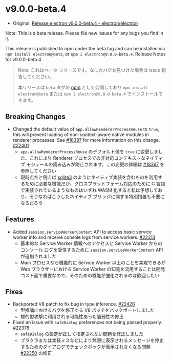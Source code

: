 # v9.0.0-beta.4

- Original: [Release electron v9.0.0-beta.4 - electron/electron](https://github.com/electron/electron/releases/tag/v9.0.0-beta.4)

Note: This is a beta release. Please file new issues for any bugs you find in it.

This release is published to npm under the beta tag and can be installed via `npm install electron@beta`, or `npm i electron@9.0.0-beta.4`.
Release Notes for v9.0.0-beta.4

> Note: これはベータ リリースです。なにかバグを見つけた場合は issue 報告してください。
>
> 本リリースは `beta` タグの [npm](https://www.npmjs.com/package/electron) として公開しており `npm install electron@beta` または `npm i electron@9.0.0-beta.4` でインストールできます。

## Breaking Changes

- Changed the default value of `app.allowRendererProcessReuse` to `true`, this will prevent loading of non-context-aware native modules in renderer processes. See [#18397](https://github.com/electron/electron/pull/18397) for more information on this change. [#22401](https://github.com/electron/electron/pull/22401)
  - `app.allowRendererProcessReuse` のデフォルト値を `true` に変更しました、これにより Renderer プロセスでの非対応コンテキストなネイティブ モジュールの読み込みが防止されます。この変更の詳細は [#18397](https://github.com/electron/electron/pull/18397) を参照してください
  - 現時点だと例えば [sqlite3](https://www.npmjs.com/package/sqlite3) のようにネイティブ実装を含むものを利用するために必要な機能だが、クロスプラットフォーム対応のために C 言語で実装されているようなものはいずれ WASM 化すると私は予想しており、そうなればこうしたネイティブ ブリッジに関する特別措置も不要になるだろう

## Features

- Added `session.serviceWorkerContext` API to access basic service worker info and receive console logs from service workers. [#22313](https://github.com/electron/electron/pull/22313)
  - 基本的な Service Worker 情報へのアクセスと Service Worker からのコンソール ログを受信するために `session.serviceWorkerContext` API が追加されました
  - Main プロセスなら機能的に Service Worker 以上のことを実現できるが Web ブラウザーにおける Service Worker の知見を流用することは開発コスト面で重要なので、そのための機能が強化されるのは歓迎したい

## Fixes

- Backported V8 patch to fix bug in type inference. [#22426](https://github.com/electron/electron/pull/22426)
  - 型推論におけるバグを修正する V8 パッチをバックポートしました
  - 標的型攻撃に利用される可能性あった脆弱性の修正
- Fixed an issue with `safeDialog` preferences not being passed properly. [#22378](https://github.com/electron/electron/pull/22378)
  - `safeDialog` の設定が正しく指定されない問題を修正しました
  - ブラクラまたは実装ミスなどにより無限に表示されるメッセージを停止するためのダイアログでチェックボックが表示されなくなる問題 [#22350](https://github.com/electron/electron/issues/22350) の修正
